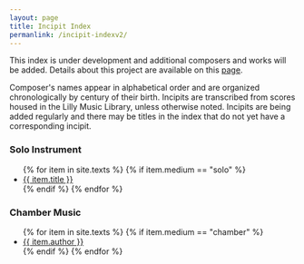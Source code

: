 ```yaml
---
layout: page
title: Incipit Index
permanlink: /incipit-indexv2/
---
```

This index is under development and additional composers and works will be added. Details about this project are available on this [page](https://annakijas1.github.io/rebalancing-music-canon/about/).

Composer's names appear in alphabetical order and are organized chronologically by century of their birth. Incipits are transcribed from scores housed in the Lilly Music Library, unless otherwise noted. Incipits are being added regularly and there may be titles in the index that do not yet have a corresponding incipit.

<div class="toc">

<h3>Solo Instrument</h3>
    <ul class="texts">
    {% for item in site.texts %}
      {% if item.medium == "solo" %}
          <li class="text-title">
          <a href="{{ site.baseurl }}{{ item.url }}">
        {{ item.title }}
              </a>
    </li>
      {% endif %}
    {% endfor %}
</ul>

<h3>Chamber Music</h3>
    <ul class="texts">
    {% for item in site.texts %}
      {% if item.medium == "chamber" %}
          <li class="text-author">
          <a href="{{ site.baseurl }}{{ item.url }}">
        {{ item.author }}
              </a>
    </li>
      {% endif %}
    {% endfor %}
</ul>


</div>
